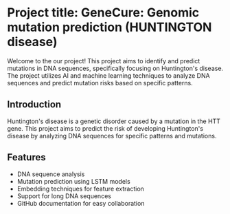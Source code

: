 # Project title: GeneCure: Genomic mutation prediction (HUNTINGTON disease)

Welcome to the our project! This project aims to identify and predict mutations in DNA sequences, specifically focusing on Huntington's disease. The project utilizes AI and machine learning techniques to analyze DNA sequences and predict mutation risks based on specific patterns.

## Introduction

Huntington's disease is a genetic disorder caused by a mutation in the HTT gene. This project aims to predict the risk of developing Huntington's disease by analyzing DNA sequences for specific patterns and mutations.

## Features

- DNA sequence analysis
- Mutation prediction using LSTM models
- Embedding techniques for feature extraction
- Support for long DNA sequences
- GitHub documentation for easy collaboration
